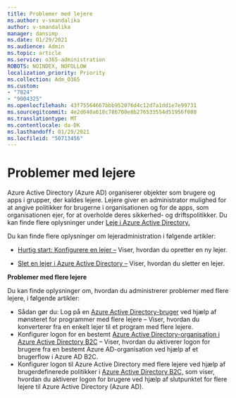```yaml
---
title: Problemer med lejere
ms.author: v-smandalika
author: v-smandalika
manager: dansimp
ms.date: 01/29/2021
ms.audience: Admin
ms.topic: article
ms.service: o365-administration
ROBOTS: NOINDEX, NOFOLLOW
localization_priority: Priority
ms.collection: Adm_O365
ms.custom:
- "7824"
- "9004325"
ms.openlocfilehash: 43f75564667bbb952076d4c12d7a1dd1e7e99731
ms.sourcegitcommit: 4e2d640a618c786700e8b276533554d51956f080
ms.translationtype: MT
ms.contentlocale: da-DK
ms.lasthandoff: 01/29/2021
ms.locfileid: "50713456"
---
```

# <a name="issues-with-tenants"></a>Problemer med lejere

Azure Active Directory (Azure AD) organiserer objekter som brugere og apps i grupper, der kaldes lejere. Lejere giver en administrator mulighed for at angive politikker for brugerne i organisationen og for de apps, som organisationen ejer, for at overholde deres sikkerhed- og driftspolitikker. Du kan finde flere oplysninger under [Leje i Azure Active Directory.](https://docs.microsoft.com/azure/active-directory/develop/single-and-multi-tenant-apps)

Du kan finde flere oplysninger om lejeradministration i følgende artikler:

- [Hurtig start: Konfigurere en lejer –](https://docs.microsoft.com/azure/active-directory/develop/quickstart-create-new-tenant) Viser, hvordan du opretter en ny lejer.

- [Slet en lejer i Azure Active Directory –](https://docs.microsoft.com/azure/active-directory/enterprise-users/directory-delete-howto) Viser, hvordan du sletter en lejer.

**Problemer med flere lejere**

Du kan finde oplysninger om, hvordan du administrerer problemer med flere lejere, i følgende artikler:

- Sådan gør du: Log på en [Azure Active Directory-bruger](https://docs.microsoft.com/azure/active-directory/develop/howto-convert-app-to-be-multi-tenant) ved hjælp af mønsteret for programmer med flere lejere – Viser, hvordan du konverterer fra en enkelt lejer til et program med flere lejere.
- Konfigurer logon for en bestemt [Azure Active Directory-organisation i Azure Active Directory B2C](https://docs.microsoft.com/azure/active-directory-b2c/identity-provider-azure-ad-single-tenant?pivots=b2c-user-flow) – Viser, hvordan du aktiverer logon for brugere fra en bestemt Azure AD-organisation ved hjælp af et brugerflow i Azure AD B2C.
- Konfigurer logon til Azure Active Directory med flere lejere ved hjælp af brugerdefinerede politikker i [Azure Active Directory B2C,](https://docs.microsoft.com/azure/active-directory-b2c/identity-provider-azure-ad-multi-tenant?pivots=b2c-custom-policy) som viser, hvordan du aktiverer logon for brugere ved hjælp af slutpunktet for flere lejere til Azure Active Directory (Azure AD).






